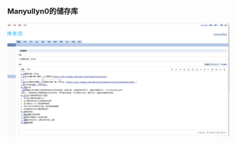 ###  Manyullyn0的储存库
![.](https://github.com/Manyullyn0/Manyullyn0/blob/main/images/bokeyuan.png)
<!--
**Manyullyn0/Manyullyn0** is a ✨ _special_ ✨ repository because its `README.md` (this file) appears on your GitHub profile.

Here are some ideas to get you started:

- 🔭 I’m currently working on ...
- 🌱 I’m currently learning ...
- 👯 I’m looking to collaborate on ...
- 🤔 I’m looking for help with ...
- 💬 Ask me about ...
- 📫 How to reach me: ...
- 😄 Pronouns: ...
- ⚡ Fun fact: ...
-->
